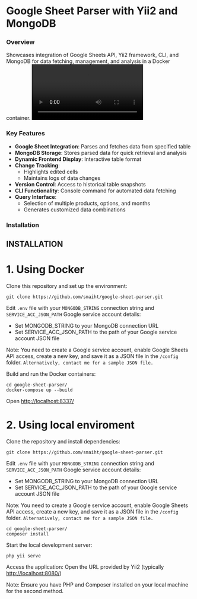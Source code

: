 # Google Sheet Parser with Yii2 and MongoDB

### Overview
Showcases integration of Google Sheets API, Yii2 framework, CLI, and MongoDB for data fetching, management, and analysis in a Docker container.
![Project Demo](parser-demo.mp4)

### Key Features
- **Google Sheet Integration**: Parses and fetches data from specified table
- **MongoDB Storage**: Stores parsed data for quick retrieval and analysis
- **Dynamic Frontend Display**: Interactive table format
- **Change Tracking**: 
  - Highlights edited cells
  - Maintains logs of data changes
- **Version Control**: Access to historical table snapshots
- **CLI Functionality**: Console command for automated data fetching
- **Query Interface**:
  - Selection of multiple products, options, and months
  - Generates customized data combinations


### Installation

INSTALLATION
------------

# 1. Using Docker

Clone this repository and set up the environment:
~~~
git clone https://github.com/smaiht/google-sheet-parser.git
~~~
Edit `.env` file with your `MONGODB_STRING` connection string and `SERVICE_ACC_JSON_PATH` Google service account details:
- Set MONGODB_STRING to your MongoDB connection URL
- Set SERVICE_ACC_JSON_PATH to the path of your Google service account JSON file

Note: You need to create a Google service account, enable Google Sheets API access,
create a new key, and save it as a JSON file in the `/config` folder.
`Alternatively, contact me for a sample JSON file.`

Build and run the Docker containers:
~~~
cd google-sheet-parser/
docker-compose up --build
~~~
Open [http://localhost:8337/](http://localhost:8337/)


# 2. Using local enviroment

Clone the repository and install dependencies:
~~~
git clone https://github.com/smaiht/google-sheet-parser.git
~~~
Edit `.env` file with your `MONGODB_STRING` connection string and `SERVICE_ACC_JSON_PATH` Google service account details:
- Set MONGODB_STRING to your MongoDB connection URL
- Set SERVICE_ACC_JSON_PATH to the path of your Google service account JSON file

Note: You need to create a Google service account, enable Google Sheets API access,
create a new key, and save it as a JSON file in the `/config` folder.
`Alternatively, contact me for a sample JSON file.`
~~~
cd google-sheet-parser/
composer install
~~~
Start the local development server:
~~~
php yii serve
~~~
Access the application:
Open the URL provided by Yii2 (typically [http://localhost:8080/](http://localhost:8080/))

Note: Ensure you have PHP and Composer installed on your local machine for the second method.